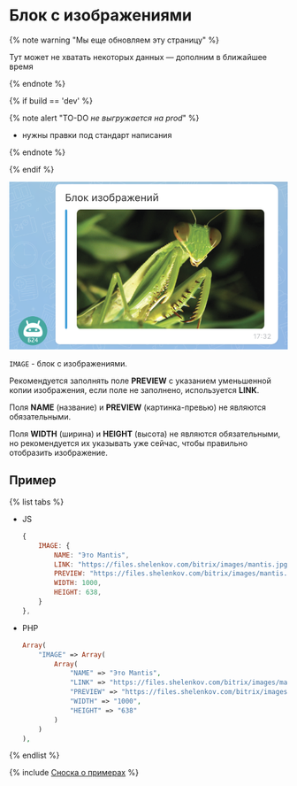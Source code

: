 # Блок с изображениями

{% note warning "Мы еще обновляем эту страницу" %}

Тут может не хватать некоторых данных — дополним в ближайшее время

{% endnote %}

{% if build == 'dev' %}

{% note alert "TO-DO _не выгружается на prod_" %}

- нужны правки под стандарт написания

{% endnote %}

{% endif %}

![Блок c изображениями](./_images/images.png)

`IMAGE` - блок с изображениями.

Рекомендуется заполнять поле **PREVIEW** с указанием уменьшенной копии изображения, если поле не заполнено, используется **LINK**.

Поля **NAME** (название) и **PREVIEW** (картинка-превью) не являются обязательными.

Поля **WIDTH** (ширина) и **HEIGHT** (высота) не являются обязательными, но рекомендуется их указывать уже сейчас, чтобы правильно отобразить изображение.

## Пример

{% list tabs %}

- JS

    ```js
    {
        IMAGE: {
            NAME: "Это Mantis",
            LINK: "https://files.shelenkov.com/bitrix/images/mantis.jpg",
            PREVIEW: "https://files.shelenkov.com/bitrix/images/mantis.jpg",
            WIDTH: 1000,
            HEIGHT: 638,
        }
    },
    ```

- PHP

    ```php
    Array(
        "IMAGE" => Array(
            Array(
                "NAME" => "Это Mantis",
                "LINK" => "https://files.shelenkov.com/bitrix/images/mantis.jpg",
                "PREVIEW" => "https://files.shelenkov.com/bitrix/images/mantis.jpg",
                "WIDTH" => "1000",
                "HEIGHT" => "638"
            )
        )
    ),
    ```

{% endlist %}

{% include [Сноска о примерах](../../../../../_includes/examples.md) %}
